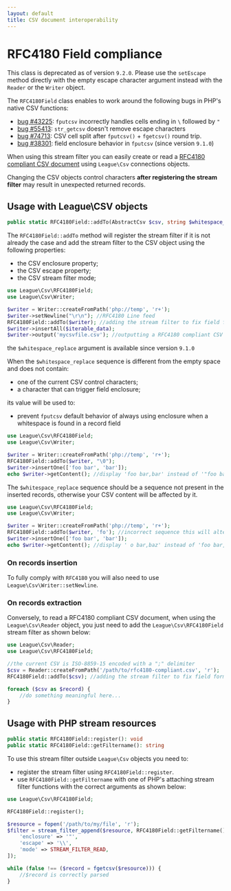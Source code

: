 ```yaml
---
layout: default
title: CSV document interoperability
---
```


# RFC4180 Field compliance

<p class="message-warning">This class is deprecated as of version <code>9.2.0</code>. Please use the <code>setEscape</code> method directly with the empty escape character argument instead with the <code>Reader</code> or the <code>Writer</code> object.</p>

The `RFC4180Field` class enables to work around the following bugs in PHP's native CSV functions:

- [bug #43225](https://bugs.php.net/bug.php?id=43225): `fputcsv` incorrectly handles cells ending in `\` followed by `"`
- [bug #55413](https://bugs.php.net/bug.php?id=55413): `str_getcsv` doesn't remove escape characters
- [bug #74713](https://bugs.php.net/bug.php?id=74713): CSV cell split after `fputcsv()` + `fgetcsv()` round trip.
- [bug #38301](https://bugs.php.net/bug.php?id=38301): field enclosure behavior in `fputcsv` (since version `9.1.0`)

When using this stream filter you can easily create or read a [RFC4180 compliant CSV document](https://tools.ietf.org/html/rfc4180#section-2) using `League\Csv` connections objects.

<p class="message-warning">Changing the CSV objects control characters <strong>after registering the stream filter</strong> may result in unexpected returned records.</p>

## Usage with League\CSV objects

```php
public static RFC4180Field::addTo(AbstractCsv $csv, string $whitespace_replace = ''): AbstractCsv
```

The `RFC4180Field::addTo` method will register the stream filter if it is not already the case and add the stream filter to the CSV object using the following properties:

- the CSV enclosure property;
- the CSV escape property;
- the CSV stream filter mode;

```php
use League\Csv\RFC4180Field;
use League\Csv\Writer;

$writer = Writer::createFromPath('php://temp', 'r+');
$writer->setNewline("\r\n"); //RFC4180 Line feed
RFC4180Field::addTo($writer); //adding the stream filter to fix field formatting
$writer->insertAll($iterable_data);
$writer->output('mycsvfile.csv'); //outputting a RFC4180 compliant CSV Document
```

<p class="message-notice">the <code>$whitespace_replace</code> argument is available since version <code>9.1.0</code></p>

When the `$whitespace_replace` sequence is different from the empty space and does not contain:

- one of the current CSV control characters;
- a character that can trigger field enclosure;

its value will be used to:

- prevent `fputcsv` default behavior of always using enclosure when a whitespace is found in a record field

```php
use League\Csv\RFC4180Field;
use League\Csv\Writer;

$writer = Writer::createFromPath('php://temp', 'r+');
RFC4180Field::addTo($writer, "\0");
$writer->insertOne(['foo bar', 'bar']);
echo $writer->getContent(); //display 'foo bar,bar' instead of '"foo bar",bar'
```

<p class="message-warning">The <code>$whitespace_replace</code> sequence should be a sequence not present in the inserted records, otherwise your CSV content will be affected by it.</p>

```php
use League\Csv\RFC4180Field;
use League\Csv\Writer;

$writer = Writer::createFromPath('php://temp', 'r+');
RFC4180Field::addTo($writer, 'fo'); //incorrect sequence this will alter your CSV
$writer->insertOne(['foo bar', 'bar']);
echo $writer->getContent(); //display ' o bar,baz' instead of 'foo bar,baz'
```

### On records insertion

<p class="message-info">To fully comply with <code>RFC4180</code> you will also need to use <code>League\Csv\Writer::setNewline</code>.</p>

### On records extraction

Conversely, to read a RFC4180 compliant CSV document, when using the `League\Csv\Reader` object, you just need to add the `League\Csv\RFC4180Field` stream filter as shown below:

```php
use League\Csv\Reader;
use League\Csv\RFC4180Field;

//the current CSV is ISO-8859-15 encoded with a ";" delimiter
$csv = Reader::createFromPath('/path/to/rfc4180-compliant.csv', 'r');
RFC4180Field::addTo($csv); //adding the stream filter to fix field formatting

foreach ($csv as $record) {
    //do something meaningful here...
}
```

## Usage with PHP stream resources

```php
public static RFC4180Field::register(): void
public static RFC4180Field::getFiltername(): string
```

To use this stream filter outside `League\Csv` objects you need to:

- register the stream filter using `RFC4180Field::register`.
- use `RFC4180Field::getFiltername` with one of PHP's attaching stream filter functions with the correct arguments as shown below:

```php
use League\Csv\RFC4180Field;

RFC4180Field::register();

$resource = fopen('/path/to/my/file', 'r');
$filter = stream_filter_append($resource, RFC4180Field::getFiltername(), STREAM_FILTER_READ, [
    'enclosure' => '"',
    'escape' => '\\',
    'mode' => STREAM_FILTER_READ,
]);

while (false !== ($record = fgetcsv($resource))) {
    //$record is correctly parsed
}
```
